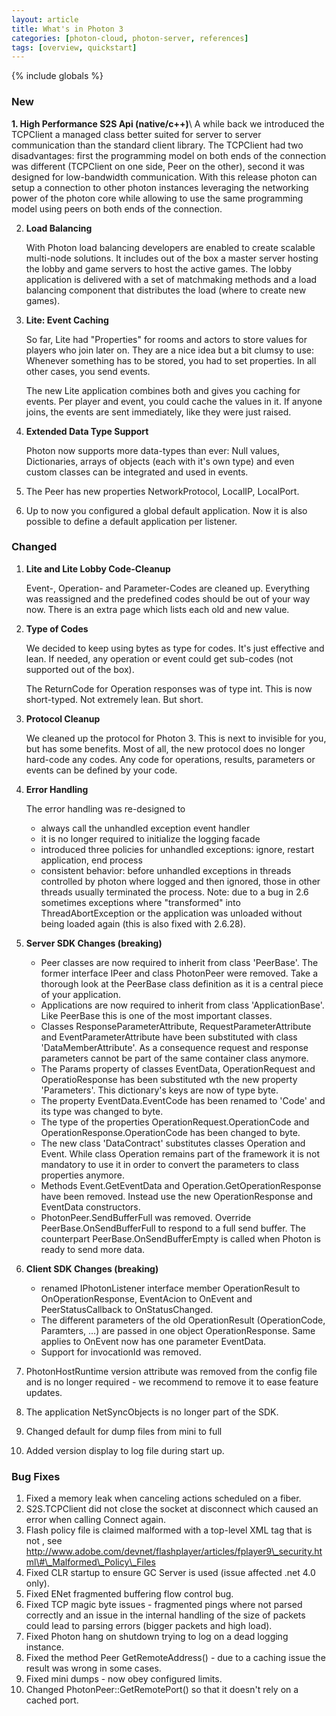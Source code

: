 ```yaml
---
layout: article
title: What's in Photon 3
categories: [photon-cloud, photon-server, references]
tags: [overview, quickstart]
---
```

{% include globals %}


### New
<p>
<strong> 1. High Performance S2S Api (native/c++)</strong>\
A while back we introduced the TCPClient a managed class better
suited for server to server communication than the standard client
library. The TCPClient had two disadvantages: first the programming
model on both ends of the connection was different (TCPClient on one
side, Peer on the other), second it was designed for low-bandwidth
communication. With this release photon can setup a connection to
other photon instances leveraging the networking power of the photon
core while allowing to use the same programming model using peers on
both ends of the connection. 
</p>

2.  **Load Balancing**

    With Photon load balancing developers are enabled to create scalable
    multi-node solutions. It includes out of the box a master server
    hosting the lobby and game servers to host the active games. The
    lobby application is delivered with a set of matchmaking methods and
    a load balancing component that distributes the load (where to
    create new games).

3.  **Lite: Event Caching**

    So far, Lite had "Properties" for rooms and actors to store values
    for players who join later on. They are a nice idea but a bit clumsy
    to use: Whenever something has to be stored, you had to set
    properties. In all other cases, you send events.

    The new Lite application combines both and gives you caching for
    events. Per player and event, you could cache the values in it. If
    anyone joins, the events are sent immediately, like they were just
    raised.

4.  **Extended Data Type Support**

    Photon now supports more data-types than ever: Null values,
    Dictionaries, arrays of objects (each with it's own type) and even
    custom classes can be integrated and used in events.

5.  The Peer has new properties NetworkProtocol, LocalIP, LocalPort.
6.  Up to now you configured a global default application. Now it is
    also possible to define a default application per listener.

### Changed

1.  **Lite and Lite Lobby Code-Cleanup**

    Event-, Operation- and Parameter-Codes are cleaned up. Everything
    was reassigned and the predefined codes should be out of your way
    now. There is an extra page which lists each old and new value.

2.  **Type of Codes**

    We decided to keep using bytes as type for codes. It's just
    effective and lean. If needed, any operation or event could get
    sub-codes (not supported out of the box).

    The ReturnCode for Operation responses was of type int. This is now
    short-typed. Not extremely lean. But short.

3.  **Protocol Cleanup**

    We cleaned up the protocol for Photon 3. This is next to invisible
    for you, but has some benefits. Most of all, the new protocol does
    no longer hard-code any codes. Any code for operations, results,
    parameters or events can be defined by your code.

4.  **Error Handling**

    The error handling was re-designed to

    -   always call the unhandled exception event handler
    -   it is no longer required to initialize the logging facade
    -   introduced three policies for unhandled exceptions: ignore,
        restart application, end process
    -   consistent behavior: before unhandled exceptions in threads
        controlled by photon where logged and then ignored, those in
        other threads usually terminated the process. Note: due to a bug
        in 2.6 sometimes exceptions where "transformed" into
        ThreadAbortException or the application was unloaded without
        being loaded again (this is also fixed with 2.6.28).

5.  **Server SDK Changes (breaking)**

    -   Peer classes are now required to inherit from class 'PeerBase'.
        The former interface IPeer and class PhotonPeer were removed.
        Take a thorough look at the PeerBase class definition as it is a
        central piece of your application.
    -   Applications are now required to inherit from class
        'ApplicationBase'. Like PeerBase this is one of the most
        important classes.
    -   Classes ResponseParameterAttribute, RequestParameterAttribute
        and EventParameterAttribute have been substituted with class
        'DataMemberAttribute'. As a consequence request and response
        parameters cannot be part of the same container class anymore.
    -   The Params property of classes EventData, OperationRequest and
        OperatioResponse has been substituted wth the new property
        'Parameters'. This dictionary's keys are now of type byte.
    -   The property EventData.EventCode has been renamed to 'Code' and
        its type was changed to byte.
    -   The type of the properties OperationRequest.OperationCode and
        OperationResponse.OperationCode has been changed to byte.
    -   The new class 'DataContract' substitutes classes Operation and
        Event. While class Operation remains part of the framework it is
        not mandatory to use it in order to convert the parameters to
        class properties anymore.
    -   Methods Event.GetEventData and Operation.GetOperationResponse
        have been removed. Instead use the new OperationResponse and
        EventData constructors.
    -   PhotonPeer.SendBufferFull was removed. Override
        PeerBase.OnSendBufferFull to respond to a full send buffer. The
        counterpart PeerBase.OnSendBufferEmpty is called when Photon is
        ready to send more data.

6.  **Client SDK Changes (breaking)**

    -   renamed IPhotonListener interface member OperationResult to
        OnOperationResponse, EventAcion to OnEvent and
        PeerStatusCallback to OnStatusChanged.
    -   The different parameters of the old OperationResult
        (OperationCode, Paramters, ...) are passed in one object
        OperationResponse. Same applies to OnEvent now has one parameter
        EventData.
    -   Support for invocationId was removed.

7.  PhotonHostRuntime version attribute was removed from the config file
    and is no longer required - we recommend to remove it to ease
    feature updates.
8.  The application NetSyncObjects is no longer part of the SDK.
9.  Changed default for dump files from mini to full
10. Added version display to log file during start up.

### Bug Fixes

1.  Fixed a memory leak when canceling actions scheduled on a fiber.
2.  S2S.TCPClient did not close the socket at disconnect which caused an
    error when calling Connect again.
3.  Flash policy file is claimed malformed with a top-level XML tag that
    is not , see
    http://www.adobe.com/devnet/flashplayer/articles/fplayer9\_security.html\#\_Malformed\_Policy\_Files
4.  Fixed CLR startup to ensure GC Server is used (issue affected .net
    4.0 only).
5.  Fixed ENet fragmented buffering flow control bug.
6.  Fixed TCP magic byte issues - fragmented pings where not parsed
    correctly and an issue in the internal handling of the size of
    packets could lead to parsing errors (bigger packets and high load).
7.  Fixed Photon hang on shutdown trying to log on a dead logging
    instance.
8.  Fixed the method Peer GetRemoteAddress() - due to a caching issue
    the result was wrong in some cases.
9.  Fixed mini dumps - now obey configured limits.
10. Changed PhotonPeer::GetRemotePort() so that it doesn't rely on a
    cached port.

